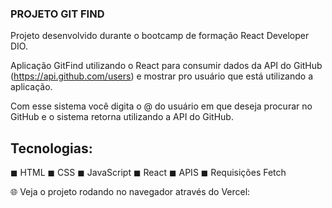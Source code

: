 ### PROJETO GIT FIND

Projeto desenvolvido durante o bootcamp de formação React Developer DIO.

Aplicação GitFind utilizando o React para consumir dados da API do GitHub (https://api.github.com/users) e mostrar pro usuário que está utilizando a aplicação.

Com esse sistema você digita o @ do usuário em que deseja procurar no GitHub e o sistema retorna utilizando a API do GitHub.

## Tecnologias:

◼ HTML
◼ CSS
◼ JavaScript
◼ React
◼ APIS
◼ Requisições Fetch

🌐 Veja o projeto rodando no navegador através do Vercel:
